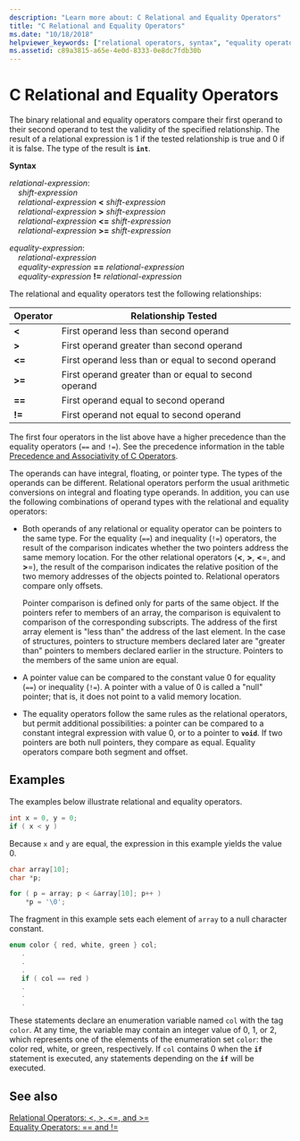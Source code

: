 ```yaml
---
description: "Learn more about: C Relational and Equality Operators"
title: "C Relational and Equality Operators"
ms.date: "10/18/2018"
helpviewer_keywords: ["relational operators, syntax", "equality operator", "operators [C], equality", "equality operator, syntax", "operators [C], relational"]
ms.assetid: c89a3815-a65e-4e0d-8333-0e8dc7fdb30b
---
```

# C Relational and Equality Operators

The binary relational and equality operators compare their first operand to their second operand to test the validity of the specified relationship. The result of a relational expression is 1 if the tested relationship is true and 0 if it is false. The type of the result is **`int`**.

**Syntax**

*relational-expression*:<br/>
&nbsp;&nbsp;&nbsp;&nbsp;*shift-expression*<br/>
&nbsp;&nbsp;&nbsp;&nbsp;*relational-expression* **&lt;** *shift-expression*<br/>
&nbsp;&nbsp;&nbsp;&nbsp;*relational-expression* **>** *shift-expression*<br/>
&nbsp;&nbsp;&nbsp;&nbsp;*relational-expression* **&lt;=** *shift-expression*<br/>
&nbsp;&nbsp;&nbsp;&nbsp;*relational-expression* **>=** *shift-expression*

*equality-expression*:<br/>
&nbsp;&nbsp;&nbsp;&nbsp;*relational-expression*<br/>
&nbsp;&nbsp;&nbsp;&nbsp;*equality-expression* **==** *relational-expression*<br/>
&nbsp;&nbsp;&nbsp;&nbsp;*equality-expression* **!=** *relational-expression*

The relational and equality operators test the following relationships:

|Operator|Relationship Tested|
|--------------|-------------------------|
|**&lt;**|First operand less than second operand|
|**>**|First operand greater than second operand|
|**&lt;=**|First operand less than or equal to second operand|
|**>=**|First operand greater than or equal to second operand|
|**==**|First operand equal to second operand|
|**!=**|First operand not equal to second operand|

The first four operators in the list above have a higher precedence than the equality operators (`==` and `!=`). See the precedence information in the table [Precedence and Associativity of C Operators](../c-language/precedence-and-order-of-evaluation.md).

The operands can have integral, floating, or pointer type. The types of the operands can be different. Relational operators perform the usual arithmetic conversions on integral and floating type operands. In addition, you can use the following combinations of operand types with the relational and equality operators:

- Both operands of any relational or equality operator can be pointers to the same type. For the equality (`==`) and inequality (`!=`) operators, the result of the comparison indicates whether the two pointers address the same memory location. For the other relational operators (**\<**, **>**, **\<**=, and **>**=), the result of the comparison indicates the relative position of the two memory addresses of the objects pointed to. Relational operators compare only offsets.

   Pointer comparison is defined only for parts of the same object. If the pointers refer to members of an array, the comparison is equivalent to comparison of the corresponding subscripts. The address of the first array element is "less than" the address of the last element. In the case of structures, pointers to structure members declared later are "greater than" pointers to members declared earlier in the structure. Pointers to the members of the same union are equal.

- A pointer value can be compared to the constant value 0 for equality (`==`) or inequality (`!=`). A pointer with a value of 0 is called a "null" pointer; that is, it does not point to a valid memory location.

- The equality operators follow the same rules as the relational operators, but permit additional possibilities: a pointer can be compared to a constant integral expression with value 0, or to a pointer to **`void`**. If two pointers are both null pointers, they compare as equal. Equality operators compare both segment and offset.

## Examples

The examples below illustrate relational and equality operators.

```C
int x = 0, y = 0;
if ( x < y )
```

Because `x` and `y` are equal, the expression in this example yields the value 0.

```C
char array[10];
char *p;

for ( p = array; p < &array[10]; p++ )
    *p = '\0';
```

The fragment in this example sets each element of `array` to a null character constant.

```C
enum color { red, white, green } col;
   .
   .
   .
   if ( col == red )
   .
   .
   .
```

These statements declare an enumeration variable named `col` with the tag `color`. At any time, the variable may contain an integer value of 0, 1, or 2, which represents one of the elements of the enumeration set `color`: the color red, white, or green, respectively. If `col` contains 0 when the **`if`** statement is executed, any statements depending on the **`if`** will be executed.

## See also

[Relational Operators: \<, >, \<=, and >=](../cpp/relational-operators-equal-and-equal.md)<br/>
[Equality Operators: == and !=](../cpp/equality-operators-equal-equal-and-exclpt-equal.md)
